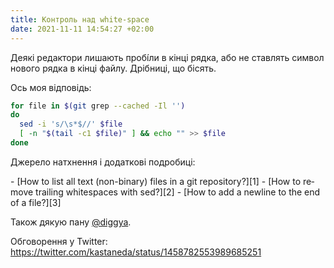 ```yaml
---
title: Контроль над white-space
date: 2021-11-11 14:54:27 +02:00
---
```


Деякі редактори лишають пробі́ли в кінці рядка, або не ставлять символ нового рядка в кінці файлу. Дрібниці, що бісять.

Ось моя відповідь:

```sh
for file in $(git grep --cached -Il '')
do
  sed -i 's/\s*$//' $file
  [ -n "$(tail -c1 $file)" ] && echo "" >> $file
done
```

Джерело натхнення і додаткові подробиці:

<div lang="en" markdown=1>
 - [How to list all text (non-binary) files in a git repository?][1]
 - [How to remove trailing whitespaces with sed?][2]
 - [How to add a newline to the end of a file?][3]
</div>

Також дякую пану [@diggya][4].

[1]: https://stackoverflow.com/a/24350112
[2]: https://stackoverflow.com/a/4438318
[3]: https://unix.stackexchange.com/a/263965
[4]: https://twitter.com/diggya/

Обговорення у Twitter: <https://twitter.com/kastaneda/status/1458782553989685251>
